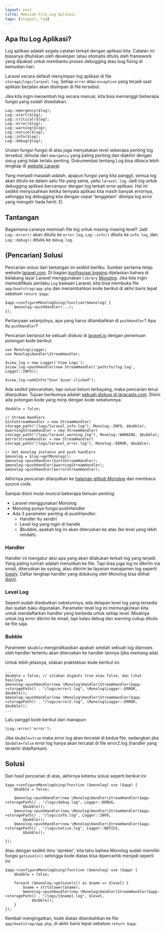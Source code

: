 ```yaml
---
layout: post
title: Memisah File Log Aplikasi
tags: [snippet, log]
---
```


## Apa Itu Log Aplikasi?

Log aplikasi adalah segala catatan terkait dengan aplikasi kita. Catatan ini biasanya dituliskan oleh developer (atau otomatis ditulis oleh framework yang dipakai) untuk membantu proses debugging atau bug fixing di kemudian hari.

Laravel secara default menyimpan log aplikasi di file `storage/logs/laravel.log`. Setiap `error` atau `exception` yang terjadi saat aplikasi berjalan akan disimpan di file tersebut.

Jika kita ingin menambah log secara manual, kita bisa memanggil beberapa fungsi yang sudah disediakan:

	Log::emergency($log);
	Log::alert($log);
	Log::critical($log);
	Log::error($log);
	Log::warning($log);
	Log::notice($log);
	Log::info($log);
	Log::debug($log);

Urutan fungsi-fungsi di atas juga menyatakan level seberapa penting log tersebut, dimulai dari `emergency` yang paling penting dan diakhiri dengan `debug` yang tidak terlalu penting. Dokumentasi tentang Log bisa dibaca lebih lengkap di [website Laravel](http://laravel.com/docs/5.1/errors#logging).

Yang menjadi masalah adalah, apapun fungsi yang kita panggil, semua log akan ditulis ke dalam satu file yang sama, yaitu `laravel.log`. Jadi log untuk debugging aplikasi bercampur dengan log terkait error aplikasi. Hal ini sedikit menyusahkan ketika ternyata aplikasi kita masih banyak errornya, sehingga log debugging kita dengan cepat 'tenggelam' ditimpa log error yang mengalir tiada henti :D.

## Tantangan
Bagaimana caranya memisah file log untuk masing-masing level? Jadi `Log::error()` akan ditulis ke `error.log`, `Log::info()` ditulis ke `info.log`, dan `Log::debug()` ditulis ke `debug.log`.

## (Pencarian) Solusi
Pencarian solusi dari tantangan ini sedikit berliku. Sumber pertama tetap website [laravel.com](http://laravel.com). Di bagian [konfigurasi logging](http://laravel.com/docs/5.1/errors#configuration) dijelaskan bahwa di belakang layar Laravel menggunakan `library` [Monolog](https://github.com/Seldaek/monolog). Jika kita ingin memodifikasi perilaku `Log` bawaan Laravel, kita bisa membuka file `app/bootstrap/app.php` dan menambahkan kode berikut di akhir baris tepat sebelum `return $app`:

	$app->configureMonologUsing(function($monolog) {
	    $monolog->pushHandler(...);
	});

Pertanyaan selanjutnya, apa yang harus ditambahkan di `pushHandler`? Apa itu `pushHandler`?

Pencarian berlanjut ke sebuah diskusi di [laravel.io](http://laravel.io/forum/02-09-2014-laraverl-custom-logs) dengan penemuan potongan kode berikut:

	use Monolog\Logger;
	use Monolog\Handler\StreamHandler;
	
	$view_log = new Logger('View Logs');
	$view_log->pushHandler(new StreamHandler('path/to/log.log', Logger::INFO));
	
	$view_log->addInfo("User $user clicked");

Ada sedikit pencerahan, tapi solusi belum terbayang, maka pencarian terus dilanjutkan. Tujuan berikutnya adalah [sebuah diskusi di laracasts.com](https://laracasts.com/discuss/channels/general-discussion/advance-logging-with-laravel-and-monolog). Disini ada potongan kode yang mirip dengan kode sebelumnya:

	$bubble = false;
	
	// Stream Handlers
	$infoStreamHandler = new StreamHandler( storage_path("/logs/laravel_info.log"), Monolog::INFO, $bubble);
	$warningStreamHandler = new StreamHandler( storage_path("/logs/laravel_warning.log"), Monolog::WARNING, $bubble);
	$errorStreamHandler = new StreamHandler( storage_path("/logs/laravel_error.log"), Monolog::ERROR, $bubble);
	
	// Get monolog instance and push handlers
	$monolog = $log->getMonolog();
	$monolog->pushHandler($infoStreamHandler);
	$monolog->pushHandler($warningStreamHandler);
	$monolog->pushHandler($errorStreamHandler);
	
Akhirnya pencarian dilanjutkan ke [halaman github Monolog](https://github.com/Seldaek/monolog) dan membaca source code.
	
Sampai disini mulai muncul beberapa temuan penting:

* 	Laravel menggunakan Monolog
* 	Monolog punya fungsi pushHandler
*  Ada 3 parameter penting di pushHandler:
	*  Handler itu sendiri
	*  Level log yang ingin di handle
	*  $bubble, apakah log ini akan diteruskan ke atas (ke level yang lebih rendah).

### Handler
Handler ini mengatur aksi apa yang akan dilakukan terkait log yang terjadi. Yang paling lumrah adalah menulikan ke file. Tapi bisa juga log ini dikirim via email, diteruskan ke syslog, atau dikirim ke layanan manajamen log seperti [loggly](https://www.loggly.com/). Daftar lengkap handler yang didukung oleh Monolog bisa dilihat [disini](https://github.com/Seldaek/monolog/tree/master/src/Monolog/Handler).

### Level Log
Seperti sudah disebutkan sebelumnya, ada delapan level log yang tersedia dan sudah baku digunakan. Parameter level log ini memungkinkan kita untuk mendaftarkan handler yang berbeda untuk setiap level. Misalnya untuk log error dikirim ke email, tapi kalau debug dan warning cukup ditulis ke file saja.

### Bubble
Parameter `$bubble` mengindikasikan apakah setelah sebuah log diproses oleh handler tertentu akan diteruskan ke handler lainnya (jika memang ada).

Untuk lebih jelasnya, silakan praktekkan kode berikut ini:

	...
    $bubble = false; // silakan diganti true atau false, dan lihat hasilnya
    $monolog->pushHandler(new \Monolog\Handler\StreamHandler($app->storagePath() . "/logs/error1.log", \Monolog\Logger::ERROR, $bubble));
    $monolog->pushHandler(new \Monolog\Handler\StreamHandler($app->storagePath() . "/logs/error2.log", \Monolog\Logger::ERROR, $bubble));
    ...
    
Lalu panggil kode berikut dari manapun:

    \Log::error('error');    
	
Jika `$bubble=true` maka error log akan tercatat di kedua file, sedangkan jika `$bubble=false` error log hanya akan tercatat di file error2.log (handler yang terakhir didaftarkan). 

## Solusi

Dari hasil pencarian di atas, akhirnya ketemu solusi seperti berikut ini:

	$app->configureMonologUsing(function ($monolog) use ($app) {
	    $bubble = false;
	
        $monolog->pushHandler(new \Monolog\Handler\StreamHandler($app->storagePath() . "/logs/debug.log", Logger::DEBUG,
            $bubble));
        $monolog->pushHandler(new \Monolog\Handler\StreamHandler($app->storagePath() . "/logs/info.log", Logger::INFO,
            $bubble));            
        $monolog->pushHandler(new \Monolog\Handler\StreamHandler($app->storagePath() . "/logs/notice.log", Logger::NOTICE,
            $bubble));

	});	

Atau dengan sedikit ilmu 'opreker', kita tahu bahwa Monolog sudah memiliki fungsi `getLevels()` sehingga kode diatas bisa dipercantik menjadi seperti ini:

	$app->configureMonologUsing(function ($monolog) use ($app) {
	    $bubble = false;
	
	    foreach ($monolog->getLevels() as $name => $level) {
	        $name = strtolower($name);
	        $monolog->pushHandler(new \Monolog\Handler\StreamHandler($app->storagePath() . "/logs/{$name}.log", $level,
	            $bubble));
	    }
	});	
	
Kembali mengingatkan, kode diatas ditambahkan ke file `app/bootstrap/app.php`, di akhir baris tepat sebelum `return $app`.
	